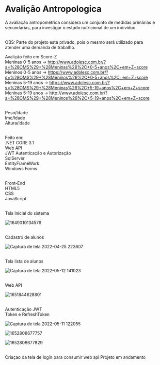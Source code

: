 # Avalição  Antropologica

A avaliação antropométrica considera um conjunto de medidas primárias e secundárias, para investigar o estado nutricional de um indivíduo.

<br/>OBS: Parte do projeto está privado, pois o mesmo será utilizado para atender uma demanda de trabalho.

Avalição feito em Score-Z
<br/>Meninas 0-5 anos -> http://www.adolesc.com.br/?s=%28OMS%29+%28Meninas%29%2C+0-5+anos%2C+em+Z+score
<br/>Meninos 0-5 anos -> https://www.adolesc.com.br/?s=%28OMS%29+%28Meninos%29%2C+0-5+anos%2C+em+Z+score
<br/>Meninas 5-19 anos -> https://www.adolesc.com.br/?s=%28OMS%29+%28Meninas%29%2C+5-19+anos%2C+em+Z+score
<br/>Meninas 5-19 anos -> http://www.adolesc.com.br/?s=%28OMS%29+%28Meninos%29%2C+5-19+anos%2C+em+Z+score

<br/>Peso/Idade
<br/>Imc/Idade
<br/>Altura/Idade
<br/>

<br/>Feito em:
<br/>.NET CORE 3.1
<br/> Web API 
<br> JWT Autenticação e Autorização
<br/>SqlServer
<br/>EntityFrameWork
<br/>Windows Forms

<br/> Front-End
<br/> HTML5
<br/> CSS
<br/> JavaScript

<br/>Tela Inicial do sistema

![1649010134576](https://user-images.githubusercontent.com/87546094/163911799-488418d0-02f2-4faf-8294-d593f1e82fc6.jpg)

<br/>Cadastro de alunos

![Captura de tela 2022-04-25 223607](https://user-images.githubusercontent.com/87546094/165208415-e2926f34-6767-4636-8ad7-2b601c06e652.jpg)

<br/> Tela lista de alunos

![Captura de tela 2022-05-12 141023](https://user-images.githubusercontent.com/87546094/168141028-584c57ce-aa60-4586-9d3c-2056626d5ac4.jpg)

<br/>Web API

![1651844628801](https://user-images.githubusercontent.com/87546094/167276899-72899f0f-6a25-4748-9752-f54def153030.jpg)

<br/>Autenticação JWT
<br/>Token e RefreshToken

![Captura de tela 2022-05-11 122055](https://user-images.githubusercontent.com/87546094/167901586-6f4a4c02-4591-44e0-9500-5c6a2c3068ad.jpg)

![1652808677757](https://user-images.githubusercontent.com/87546094/168889884-86947ad5-da51-40dd-9bfe-9cb86f7b136b.jpg)

![1652808677829](https://user-images.githubusercontent.com/87546094/168889894-c4d4baf8-d540-4ef5-a030-8010fd6780af.jpg)


<br/>Criaçao da tela de login para consumir web api
Projeto em andamento
